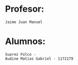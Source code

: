 
# Profesor:
    Jaime Juan Manuel

# Alumnos: 
    Suarez Folco -
    Audine Matias Gabriel - 1172179

#
